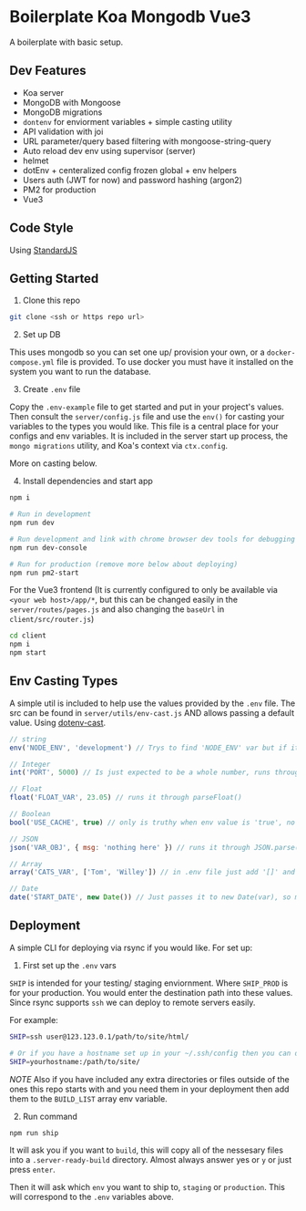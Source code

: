 # Boilerplate Koa Mongodb Vue3

A boilerplate with basic setup.

## Dev Features

- Koa server
- MongoDB with Mongoose
- MongoDB migrations
- `dontenv` for enviorment variables + simple casting utility
- API validation with joi
- URL parameter/query based filtering with mongoose-string-query
- Auto reload dev env using supervisor (server)
- helmet
- dotEnv + centeralized config frozen global + env helpers
- Users auth (JWT for now) and password hashing (argon2)
- PM2 for production
- Vue3

## Code Style

Using [StandardJS](https://standardjs.com/)

## Getting Started

1. Clone this repo

```bash
git clone <ssh or https repo url>
```

2. Set up DB

This uses mongodb so you can set one up/ provision your own, or a `docker-compose.yml` file is provided. To use docker you must have it installed on the system you want to run the database.

3. Create `.env` file

Copy the `.env-example` file to get started and put in your project's values. Then consult the `server/config.js` file and use the `env()` for casting your variables to the types you would like. This file is a central place for your configs and env variables. It is included in the server start up process, the `mongo migrations` utility, and Koa's context via `ctx.config`.

More on casting below.

4. Install dependencies and start app

```bash
npm i

# Run in development
npm run dev

# Run development and link with chrome browser dev tools for debugging
npm run dev-console

# Run for production (remove more below about deploying)
npm run pm2-start
```

For the Vue3 frontend (It is currently configured to only be available via `<your web host>/app/*`, but this can be changed easily in the `server/routes/pages.js` and also changing the `baseUrl` in `client/src/router.js`)

```bash
cd client
npm i
npm start
```

## Env Casting Types

A simple util is included to help use the values provided by the `.env` file. The src can be found in `server/utils/env-cast.js` AND allows passing a default value. Using [dotenv-cast](https://www.npmjs.com/package/dotenv-cast).

```javascript
// string
env('NODE_ENV', 'development') // Trys to find 'NODE_ENV' var but if it cannot or it is empty then it uses 'development'

// Integer
int('PORT', 5000) // Is just expected to be a whole number, runs through parseInt()

// Float
float('FLOAT_VAR', 23.05) // runs it through parseFloat()

// Boolean
bool('USE_CACHE', true) // only is truthy when env value is 'true', no quotes needed in .env file

// JSON
json('VAR_OBJ', { msg: 'nothing here' }) // runs it through JSON.parse() so make sure it is a valid JSON string, default is standard js object

// Array
array('CATS_VAR', ['Tom', 'Willey']) // in .env file just add '[]' and values separated by commas: ex CATS_VAR=[Victor,Sassy]

// Date
date('START_DATE', new Date()) // Just passes it to new Date(var), so must be a valid date string
```

## Deployment

A simple CLI for deploying via rsync if you would like. For set up:

1. First set up the `.env` vars

`SHIP` is intended for your testing/ staging enviornment. Where `SHIP_PROD` is for your production. You would enter the destination path into these values. Since rsync supports `ssh` we can deploy to remote servers easily.

For example:

```bash
SHIP=ssh user@123.123.0.1/path/to/site/html/

# Or if you have a hostname set up in your ~/.ssh/config then you can do something like this:
SHIP=yourhostname:/path/to/site/
```

*NOTE* Also if you have included any extra directories or files outside of the ones this repo starts with and you need them in your deployment then add them to the `BUILD_LIST` array env variable.

2. Run command

```bash
npm run ship
```

It will ask you if you want to `build`, this will copy all of the nessesary files into a `.server-ready-build` directory. Almost always answer yes or `y` or just press `enter`.

Then it will ask which `env` you want to ship to, `staging` or `production`. This will correspond to the `.env` variables above.
